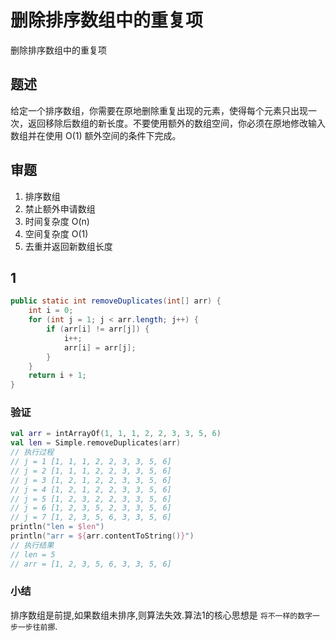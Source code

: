 删除排序数组中的重复项
===
删除排序数组中的重复项

<!-- eedoc {
"banner":false,
"create_time":"2020-01-11 20:16:45",
"update_time":"2020-01-11 20:16:45",
"category":"简单",
"tags":["简单","数组"]
} eedoc -->

<!-- write below -->

## 题述
给定一个排序数组，你需要在原地删除重复出现的元素，使得每个元素只出现一次，返回移除后数组的新长度。不要使用额外的数组空间，你必须在原地修改输入数组并在使用 O(1) 额外空间的条件下完成。

## 审题
1. 排序数组
2. 禁止额外申请数组
3. 时间复杂度 O(n)
4. 空间复杂度 O(1)
4. 去重并返回新数组长度

## 1
``` java
public static int removeDuplicates(int[] arr) {
	int i = 0;
	for (int j = 1; j < arr.length; j++) {
		if (arr[i] != arr[j]) {
			i++;
			arr[i] = arr[j];
		}
	}
	return i + 1;
}
```

### 验证
``` kotlin
val arr = intArrayOf(1, 1, 1, 2, 2, 3, 3, 5, 6)
val len = Simple.removeDuplicates(arr)
// 执行过程
// j = 1 [1, 1, 1, 2, 2, 3, 3, 5, 6]
// j = 2 [1, 1, 1, 2, 2, 3, 3, 5, 6]
// j = 3 [1, 2, 1, 2, 2, 3, 3, 5, 6]
// j = 4 [1, 2, 1, 2, 2, 3, 3, 5, 6]
// j = 5 [1, 2, 3, 2, 2, 3, 3, 5, 6]
// j = 6 [1, 2, 3, 5, 2, 3, 3, 5, 6]
// j = 7 [1, 2, 3, 5, 6, 3, 3, 5, 6]
println("len = $len")
println("arr = ${arr.contentToString()}")
// 执行结果
// len = 5
// arr = [1, 2, 3, 5, 6, 3, 3, 5, 6]
```

### 小结
排序数组是前提,如果数组未排序,则算法失效.算法1的核心思想是 `将不一样的数字一步一步往前挪`.